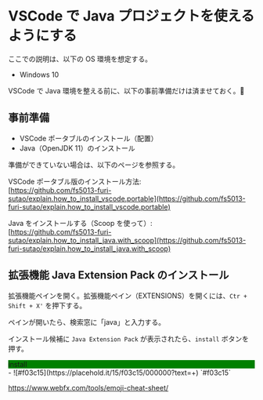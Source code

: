 # VSCode で Java プロジェクトを使えるようにする  
ここでの説明は、以下の OS 環境を想定する。
- Windows 10  

VSCode で Java 環境を整える前に、以下の事前準備だけは済ませておく。:hamster:

## 事前準備
- VSCode ポータブルのインストール（配置）
- Java（OpenJDK 11）のインストール

準備ができていない場合は、以下のページを参照する。

VSCode ポータブル版のインストール方法:  
[https://github.com/fs5013-furi-sutao/explain.how_to_install_vscode.portable](https://github.com/fs5013-furi-sutao/explain.how_to_install_vscode.portable)

Java をインストールする（Scoop を使って）:  
[https://github.com/fs5013-furi-sutao/explain.how_to_install_java.with_scoop](https://github.com/fs5013-furi-sutao/explain.how_to_install_java.with_scoop)

## 拡張機能 Java Extension Pack のインストール  
拡張機能ペインを開く。拡張機能ペイン（EXTENSIONS）を開くには、`Ctr + Shift + X'` を押下する。

ペインが開いたら、検索窓に「java」と入力する。

インストール候補に `Java Extension Pack` が表示されたら、`install` ボタンを押す。

<div style="background-color: #008000 !important;">install</div>
- ![#f03c15](https://placehold.it/15/f03c15/000000?text=+) `#f03c15`


https://www.webfx.com/tools/emoji-cheat-sheet/
